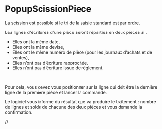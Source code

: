 # PopupScissionPiece


La scission est possible 
 si le tri de la saisie standard est par [ordre](PopupTri.md).


Les lignes d'écritures 
 d'une pièce seront réparties en deux pièces si :


* Elles 
 ont la même date,
* Elles 
 ont la même devise,
* Elles 
 ont le même numéro de pièce (pour les journaux d’achats et de ventes),
* Elles 
 n’ont pas d’écriture rapprochée,
* Elles 
 n’ont pas d’écriture issue de règlement.


 


Pour cela, vous devez 
 vous positionner sur la ligne qui doit être la dernière ligne de la première 
 pièce et lancer la commande.


Le logiciel vous informe 
 du résultat que va produire le traitement : nombre de lignes et solde 
 de chacune des deux pièces et vous demande la confirmation.


//<![CDATA[
 if( typeof( FilePopupInit ) != 'function' ) FilePopupInit = new Function();
 FilePopupInit('A1');
//]]>
